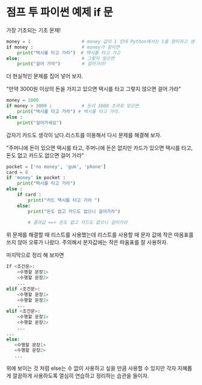# 점프 투 파이썬 예제 if 문 

가장 기초되는 기초 문제! 

```Python
money = 1				    # money 값이 1 인데 Python에서는 1을 참이라고 생각한다. 
if money : 					# money가 참이면
    print("택시를 타고 가라")  # 택시를 타고 가고 
else:					    # 그렇지 않으면 
    print("걸어 가라") 		  # 걸어가라! 
```



더 현실적인 문제를 집어 넣어 보자. 

"만약 3000원 이상의 돈을 가지고 있으면 택시를 타고 그렇지 않으면 걸어 가라"

```python
money = 1000
if money > 3000 :		    # 돈이 3000 초과로 있으면 
    print("택시를 타고 가라") # 택시를 타고 가라. 	
else :
    print("걸어가세요")
```



갑자기 카드도 생각이 났다.리스트를 이용해서 다시 문제를 해결해 보자.













"주머니에 돈이 있으면 택시를 타고, 주머니에 돈은 없지만 카드가 있으면 택시를 타고, 돈도 없고 카드도 없으면 걸어 가라"

```python 
pocket = ['no money', 'gum', 'phone']
card = 0
if 'money' in pocket :
    print("택시를 타고 가라")
else :
    if card :
        print("카드 택시를 타고 가라 ")
    else:
        print("돈도 없고 카드도 없으니 걸어가라")
        
        # 결과값 ==> 돈도 없고 카드도 없으니 걸어가라
```

위 문제를 해결할 때 리스트를 사용했는데 리스트를 사용할 때 문자 값에 작은 따옴표를 쓰지 않아 오류가 나왔다. 주의해서 문자값에는 작은 따움표를 잘 사용하자. 



마지막으로 정리 해 보자면 

```python
If <조건문>:
    <수행할 문장1> 
    <수행할 문장2>
    ...
elif <조건문>:
    <수행할 문장1>
    <수행할 문장2>
    ...
elif <조건문>:
    <수행할 문장1>
    <수행할 문장2>
    ...
...
else:
   <수행할 문장1>
   <수행할 문장2>
   ... 
```

위에 보이는 것 처럼 else는 수 없이 사용하고 싶을 만큼 사용할 수 있지만 각자 지혜롭게 깔끔하게 사용하도록 열심히 연습하고 정리하는 습관을 들이자.
